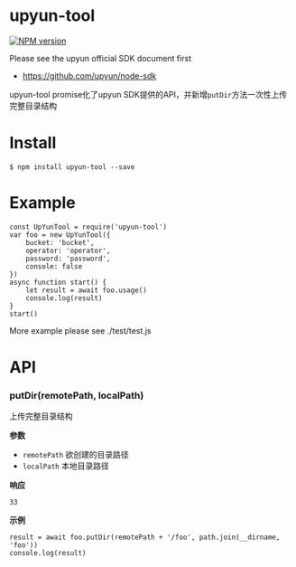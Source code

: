 # upyun-tool
[![NPM version](https://img.shields.io/npm/v/upyun-tool.svg?style=flat)](https://www.npmjs.org/package/upyun-tool)

Please see the upyun official SDK document first

* https://github.com/upyun/node-sdk

upyun-tool promise化了upyun SDK提供的API，并新增`putDir`方法一次性上传完整目录结构

# Install
```
$ npm install upyun-tool --save
```

# Example
```
const UpYunTool = require('upyun-tool')
var foo = new UpYunTool({
    bucket: 'bucket',
    operator: 'operator',
    password: 'password',
    console: false
})
async function start() {
    let result = await foo.usage()
    console.log(result)
}
start()
```

More example please see ./test/test.js

# API

### putDir(remotePath, localPath)

上传完整目录结构

__参数__

* `remotePath` 欲创建的目录路径
* `localPath` 本地目录路径

__响应__

```
33
```

__示例__

```
result = await foo.putDir(remotePath + '/foo', path.join(__dirname, 'foo'))
console.log(result)
```
